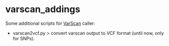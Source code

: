 # varscan_addings
Some additional scripts for [VarScan](http://varscan.sourceforge.net/using-varscan.html) caller:
  - varscan2vcf.py > convert varscan output to VCF format (until now, only for SNPs).
